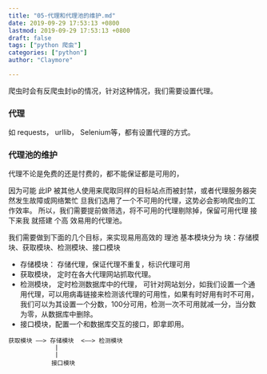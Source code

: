 ```yaml
---
title: "05-代理和代理池的维护.md"
date: 2019-09-29 17:53:13 +0800
lastmod: 2019-09-29 17:53:13 +0800
draft: false
tags: ["python 爬虫"]
categories: ["python"]
author: "Claymore"

---
```



爬虫时会有反爬虫封ip的情况，针对这种情况，我们需要设置代理。

### 代理

如 requests， urllib， Selenium等，都有设置代理的方式。



### 代理池的维护

代理不论是免费的还是忖费的，都不能保证都是可用的，

因为可能 此IP 被其他人使用来爬取同样的目标站点而被封禁，或者代理服务器突然发生故障或网络繁忙
旦我们选用了一个不可用的代理，这势必会影响爬虫的工作效率。
所以，我们需要提前做筛选，将不可用的代理剔除掉，保留可用代理 接下来我 就搭建 个高
效易用的代理池。

我们需要做到下面的几个目标，来实现易用高效的 理池
基本模块分为 块：存储模块、获取模块、检测模块、接口模块

* 存储模块： 存储代理，保证代理不重复，标识代理可用
* 获取模块， 定时在各大代理网站抓取代理。
* 检测模块， 定时检测数据库中的代理， 可针对网站划分，如我们设置一个通用代理，可以用病毒链接来检测该代理的可用性，如果有时好用有时不可用，我们可以为其设置一个分数，100分可用，检测一次不可用就减一分，当分数为零，从数据库中删除。
* 接口模块，配置一个和数据库交互的接口，即拿即用。

```
获取模块 ——> 存储模块  <——> 检测模块
             |
             |
            接口模块
```


